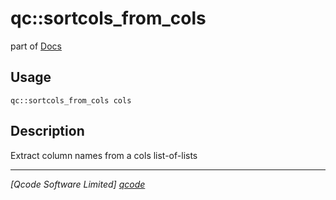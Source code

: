 qc::sortcols_from_cols
======================

part of [Docs](.)

Usage
-----
`qc::sortcols_from_cols cols`

Description
-----------
Extract column names from a cols list-of-lists

----------------------------------
*[Qcode Software Limited] [qcode]*

[qcode]: www.qcode.co.uk "Qcode Software"